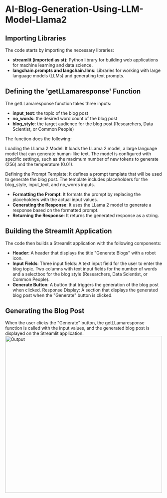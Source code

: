 <h1>AI-Blog-Generation-Using-LLM-Model-Llama2</h1>

<h2>Importing Libraries</h2>
The code starts by importing the necessary libraries:

- **streamlit (imported as st)**: Python library for building web applications for machine learning and data science.
- **langchain.prompts and langchain.llms**: Libraries for working with large language models (LLMs) and generating text prompts.

<h2>Defining the 'getLLamaresponse' Function</h2>
The getLLamaresponse function takes three inputs:

- **input_text**: the topic of the blog post
- **no_words**: the desired word count of the blog post
- **blog_style**: the target audience for the blog post (Researchers, Data Scientist, or Common People)

The function does the following:

Loading the LLama 2 Model: It loads the LLama 2 model, a large language model that can generate human-like text. The model is configured with specific settings, such as the maximum number of new tokens to generate (256) and the temperature (0.01).

Defining the Prompt Template: It defines a prompt template that will be used to generate the blog post. The template includes placeholders for the blog_style, input_text, and no_words inputs.

- **Formatting the Prompt**: It formats the prompt by replacing the placeholders with the actual input values.
- **Generating the Response**: It uses the LLama 2 model to generate a response based on the formatted prompt.
- **Returning the Response**: It returns the generated response as a string.

<h2>Building the Streamlit Application</h2>
The code then builds a Streamlit application with the following components:

- **Header**: A header that displays the title "Generate Blogs" with a robot icon.
- **Input Fields**: Three input fields:
A text input field for the user to enter the blog topic.
Two columns with text input fields for the number of words and a selectbox for the blog style (Researchers, Data Scientist, or Common People).
- **Generate Button**: A button that triggers the generation of the blog post when clicked.
Response Display: A section that displays the generated blog post when the "Generate" button is clicked.

<h2>Generating the Blog Post</h2>
When the user clicks the "Generate" button, the getLLamaresponse function is called with the input values, and the generated blog post is displayed on the Streamlit application.

<img width="503" alt="Output" src="https://github.com/user-attachments/assets/e7de6461-22d1-41ed-98ed-ca65bf12210f">


